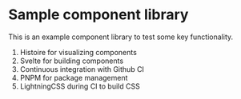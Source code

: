 # Sample component library

This is an example component library to test some key functionality.
1. Histoire for visualizing components
2. Svelte for building components
3. Continuous integration with Github CI
4. PNPM for package management
5. LightningCSS during CI to build CSS
